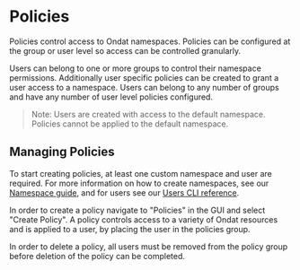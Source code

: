 # Policies

Policies control access to Ondat namespaces. Policies can be
configured at the group or user level so access can be controlled granularly.

Users can belong to one or more groups to control their namespace permissions.
Additionally user specific policies can be created to grant a user access to a
namespace. Users can belong to any number of groups and have any number of
user level policies configured.

>Note: Users are created with access to the default namespace. Policies cannot
be applied to the default namespace.

## Managing Policies

To start creating policies, at least one custom namespace and user are
required. For more information on how to create namespaces, see our
[Namespace guide](../operations/namespaces.md), and for users see
our [Users CLI reference](../reference/cli/create.md).

In order to create a policy navigate to "Policies" in the GUI and select
"Create Policy". A policy controls access to a variety of Ondat resources
and is applied to a user, by placing the user in the policies group.

In order to delete a policy, all users must be removed from the policy group
before deletion of the policy can be completed.
